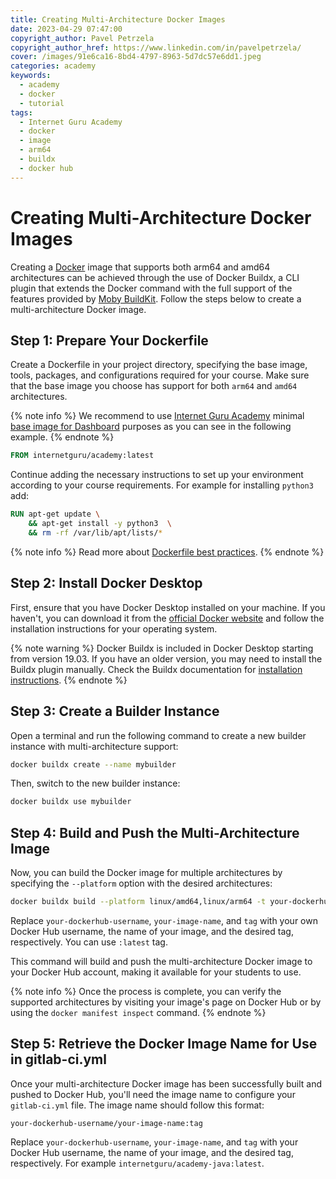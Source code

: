 ```yaml
---
title: Creating Multi-Architecture Docker Images
date: 2023-04-29 07:47:00
copyright_author: Pavel Petrzela
copyright_author_href: https://www.linkedin.com/in/pavelpetrzela/
cover: /images/91e6ca16-8bd4-4797-8963-5d7dc57e6dd1.jpeg
categories: academy
keywords:
  - academy
  - docker
  - tutorial
tags:
  - Internet Guru Academy
  - docker
  - image
  - arm64
  - buildx
  - docker hub
---
```


# Creating Multi-Architecture Docker Images

Creating a [Docker](https://www.docker.com/) image that supports both arm64 and amd64 architectures can be achieved through the use of Docker Buildx, a CLI plugin that extends the Docker command with the full support of the features provided by [Moby BuildKit](https://github.com/moby/buildkit). Follow the steps below to create a multi-architecture Docker image.

## Step 1: Prepare Your Dockerfile

Create a Dockerfile in your project directory, specifying the base image, tools, packages, and configurations required for your course. Make sure that the base image you choose has support for both `arm64` and `amd64` architectures.

{% note info %}
We recommend to use [Internet Guru Academy](https://academy.internetguru.io/) minimal [base image for Dashboard](https://hub.docker.com/r/internetguru/academy/tags) purposes as you can see in the following example.
{% endnote %}

```dockerfile
FROM internetguru/academy:latest
```

Continue adding the necessary instructions to set up your environment according to your course requirements. For example for installing `python3` add:

```dockerfile
RUN apt-get update \
    && apt-get install -y python3  \
    && rm -rf /var/lib/apt/lists/*
```

{% note info %}
Read more about [Dockerfile best practices](https://docs.docker.com/develop/develop-images/dockerfile_best-practices/).
{% endnote %}

## Step 2: Install Docker Desktop

First, ensure that you have Docker Desktop installed on your machine. If you haven't, you can download it from the [official Docker website](https://www.docker.com/products/docker-desktop/) and follow the installation instructions for your operating system.

{% note warning %}
Docker Buildx is included in Docker Desktop starting from version 19.03. If you have an older version, you may need to install the Buildx plugin manually. Check the Buildx documentation for [installation instructions](https://github.com/docker/buildx#installing).
{% endnote %}

## Step 3: Create a Builder Instance

Open a terminal and run the following command to create a new builder instance with multi-architecture support:

```bash
docker buildx create --name mybuilder
```

Then, switch to the new builder instance:

```bash
docker buildx use mybuilder
```

## Step 4: Build and Push the Multi-Architecture Image

Now, you can build the Docker image for multiple architectures by specifying the `--platform` option with the desired architectures:

```bash
docker buildx build --platform linux/amd64,linux/arm64 -t your-dockerhub-username/your-image-name:tag --push .
```

Replace `your-dockerhub-username`, `your-image-name`, and `tag` with your own Docker Hub username, the name of your image, and the desired tag, respectively. You can use `:latest` tag.

This command will build and push the multi-architecture Docker image to your Docker Hub account, making it available for your students to use.

{% note info %}
Once the process is complete, you can verify the supported architectures by visiting your image's page on Docker Hub or by using the `docker manifest inspect` command.
{% endnote %}

## Step 5: Retrieve the Docker Image Name for Use in gitlab-ci.yml

Once your multi-architecture Docker image has been successfully built and pushed to Docker Hub, you'll need the image name to configure your `gitlab-ci.yml` file. The image name should follow this format:

```
your-dockerhub-username/your-image-name:tag
```

Replace `your-dockerhub-username`, `your-image-name`, and `tag` with your Docker Hub username, the name of your image, and the desired tag, respectively. For example `internetguru/academy-java:latest`.

